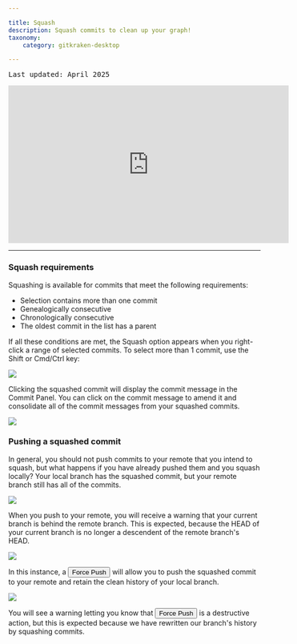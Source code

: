 ```yaml
---

title: Squash
description: Squash commits to clean up your graph!
taxonomy:
    category: gitkraken-desktop

---
```

<kbd>Last updated: April 2025</kbd>

<div class='embed-container embed-container--16-9'>
    <iframe width="560" height="315" src="https://www.youtube.com/embed/cr1N8VTRmfM?ecver=1" frameborder="0" allowfullscreen></iframe>
</div>

***

### Squash requirements

Squashing is available for commits that meet the following requirements:

* Selection contains more than one commit
* Genealogically consecutive
* Chronologically consecutive
* The oldest commit in the list has a parent

If all these conditions are met, the Squash option appears when you right-click a range of selected commits. To select more than 1 commit, use the Shift or Cmd/Ctrl key:

<img src='/wp-content/uploads/squash.gif' srcset='/wp-content/uploads/squash@2x.gif' class="help-center-img img-bordered">

Clicking the squashed commit will display the commit message in the Commit Panel.  You can click on the commit message to amend it and consolidate all of the commit messages from your squashed commits.

<img src='/wp-content/uploads/amend-commitmsg.png' srcset='/wp-content/uploads/amend-commitmsg@2x.png' class="help-center-img img-bordered">

### Pushing a squashed commit

In general, you should not push commits to your remote that you intend to squash, but what happens if you have already pushed them and you squash locally?  Your local branch has the squashed commit, but your remote branch still has all of the commits.

<img src='/wp-content/uploads/squashed-remote.png' srcset='/wp-content/uploads/squashed-remote@2x.png' class="help-center-img img-bordered">

When you push to your remote, you will receive a warning that your current branch is behind the remote branch.  This is expected, because  the HEAD of your current branch is no longer a descendent of the remote branch's HEAD.  

<img src='/wp-content/uploads/squash-pushremote.png' srcset='/wp-content/uploads/squash-pushremote@2x.png' class="help-center-img img-bordered">

In this instance, a <button class='button button--danger button--ui button--nolink'>Force Push</button> will allow you to push the squashed commit to your remote and retain the clean history of your local branch.  

<img src='/wp-content/uploads/force-push.png' srcset='/wp-content/uploads/force-push@2x.png' class="help-center-img img-bordered">

You will see a warning letting you know that <button class='button button--danger button--ui button--nolink'>Force Push</button> is a destructive action, but this is expected because we have rewritten our branch's history by squashing commits.

